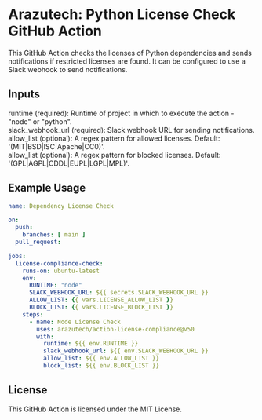 # Arazutech: Python License Check GitHub Action

This GitHub Action checks the licenses of Python dependencies and sends notifications if restricted licenses are found. It can be configured to use a Slack webhook to send notifications.

## Inputs

runtime (required): Runtime of project in which to execute the action - "node" or "python".\
slack_webhook_url (required): Slack webhook URL for sending notifications.\
allow_list (optional): A regex pattern for allowed licenses. Default: '(MIT|BSD|ISC|Apache|CC0)'.\
allow_list (optional): A regex pattern for blocked licenses. Default: '(GPL|AGPL|CDDL|EUPL|LGPL|MPL)'.


## Example Usage

```yaml
name: Dependency License Check

on:
  push:
    branches: [ main ]
  pull_request:

jobs:
  license-compliance-check:
    runs-on: ubuntu-latest
    env:
      RUNTIME: "node"
      SLACK_WEBHOOK_URL: ${{ secrets.SLACK_WEBHOOK_URL }}
      ALLOW_LIST: {{ vars.LICENSE_ALLOW_LIST }}
      BLOCK_LIST: {{ vars.LICENSE_BLOCK_LIST }}
    steps:            
      - name: Node License Check
        uses: arazutech/action-license-compliance@v50
        with:
          runtime: ${{ env.RUNTIME }}
          slack_webhook_url: ${{ env.SLACK_WEBHOOK_URL }}
          allow_list: ${{ env.ALLOW_LIST }}
          block_list: ${{ env.BLOCK_LIST }}

```

## License

This GitHub Action is licensed under the MIT License.
